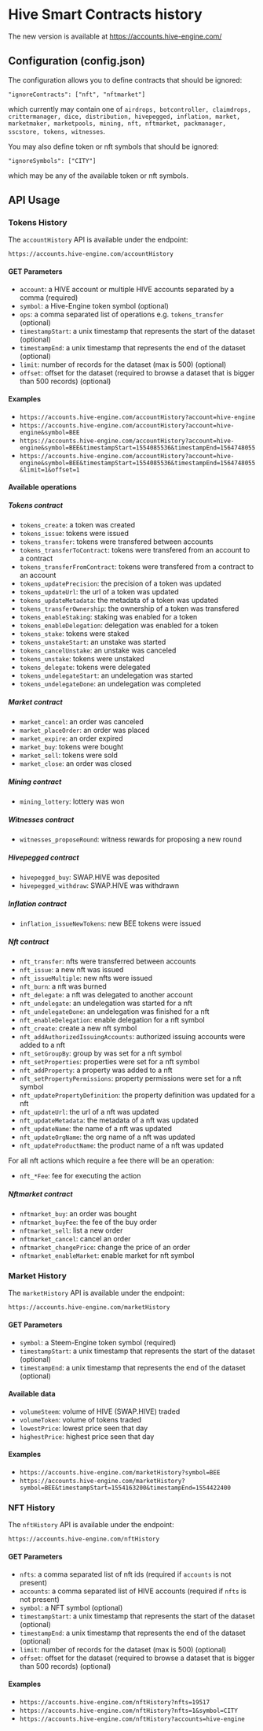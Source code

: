 # Hive Smart Contracts history

The new version is available at https://accounts.hive-engine.com/

## Configuration (config.json)

The configuration allows you to define contracts that should be ignored:

```
"ignoreContracts": ["nft", "nftmarket"]
```

which currently may contain one of `airdrops, botcontroller, claimdrops, crittermanager, dice, distribution, hivepegged, inflation, market, marketmaker, marketpools, mining, nft, nftmarket, packmanager, sscstore, tokens, witnesses`.

You may also define token or nft symbols that should be ignored:

```
"ignoreSymbols": ["CITY"]
```

which may be any of the available token or nft symbols.

## API Usage

### Tokens History

The `accountHistory` API is available under the endpoint:

```
https://accounts.hive-engine.com/accountHistory
```

#### GET Parameters

- `account`: a HIVE account or multiple HIVE accounts separated by a comma (required)
- `symbol`: a Hive-Engine token symbol (optional)
- `ops`: a comma separated list of operations e.g. `tokens_transfer` (optional)
- `timestampStart`: a unix timestamp that represents the start of the dataset (optional)
- `timestampEnd`: a unix timestamp that represents the end of the dataset (optional)
- `limit`: number of records for the dataset (max is 500) (optional)
- `offset`: offset for the dataset (required to browse a dataset that is bigger than 500 records) (optional)

#### Examples

- `https://accounts.hive-engine.com/accountHistory?account=hive-engine`
- `https://accounts.hive-engine.com/accountHistory?account=hive-engine&symbol=BEE`
- `https://accounts.hive-engine.com/accountHistory?account=hive-engine&symbol=BEE&timestampStart=1554085536&timestampEnd=1564748055`
- `https://accounts.hive-engine.com/accountHistory?account=hive-engine&symbol=BEE&timestampStart=1554085536&timestampEnd=1564748055&limit=1&offset=1`

#### Available operations

##### Tokens contract

- `tokens_create`: a token was created
- `tokens_issue`: tokens were issued
- `tokens_transfer`: tokens were transfered between accounts
- `tokens_transferToContract`: tokens were transfered from an account to a contract
- `tokens_transferFromContract`: tokens were transfered from a contract to an account
- `tokens_updatePrecision`: the precision of a token was updated
- `tokens_updateUrl`: the url of a token was updated
- `tokens_updateMetadata`: the metadata of a token was updated
- `tokens_transferOwnership`: the ownership of a token was transfered
- `tokens_enableStaking`: staking was enabled for a token
- `tokens_enableDelegation`: delegation was enabled for a token
- `tokens_stake`: tokens were staked
- `tokens_unstakeStart`: an unstake was started
- `tokens_cancelUnstake`: an unstake was canceled
- `tokens_unstake`: tokens were unstaked
- `tokens_delegate`: tokens were delegated
- `tokens_undelegateStart`: an undelegation was started
- `tokens_undelegateDone`: an undelegation was completed

##### Market contract

- `market_cancel`: an order was canceled
- `market_placeOrder`: an order was placed
- `market_expire`: an order expired
- `market_buy`: tokens were bought
- `market_sell`: tokens were sold
- `market_close`: an order was closed


##### Mining contract

- `mining_lottery`: lottery was won

##### Witnesses contract

- `witnesses_proposeRound`: witness rewards for proposing a new round

##### Hivepegged contract

- `hivepegged_buy`: SWAP.HIVE was deposited
- `hivepegged_withdraw`: SWAP.HIVE was withdrawn

##### Inflation contract

- `inflation_issueNewTokens`: new BEE tokens were issued

##### Nft contract

- `nft_transfer`: nfts were transferred between accounts
- `nft_issue`: a new nft was issued
- `nft_issueMultiple`: new nfts were issued
- `nft_burn`: a nft was burned
- `nft_delegate`: a nft was delegated to another account
- `nft_undelegate`: an undelegation was started for a nft
- `nft_undelegateDone`: an undelegation was finished for a nft
- `nft_enableDelegation`: enable delegation for a nft symbol
- `nft_create`:  create a new nft symbol
- `nft_addAuthorizedIssuingAccounts`:  authorized issuing accounts were added to a nft
- `nft_setGroupBy`: group by was set for a nft symbol
- `nft_setProperties`: properties were set for a nft symbol
- `nft_addProperty`: a property was added to a nft
- `nft_setPropertyPermissions`:  property permissions were set for a nft symbol
- `nft_updatePropertyDefinition`: the property definition was updated for a nft
- `nft_updateUrl`:  the url of a nft was updated
- `nft_updateMetadata`:  the metadata of a nft was updated
- `nft_updateName`:  the name of a nft was updated
- `nft_updateOrgName`:  the org name of a nft was updated
- `nft_updateProductName`: the product name of a nft was updated

For all nft actions which require a fee there will be an operation:

- `nft_*Fee`: fee for executing the action

##### Nftmarket contract

- `nftmarket_buy`: an order was bought
- `nftmarket_buyFee`: the fee of the buy order
- `nftmarket_sell`: list a new order
- `nftmarket_cancel`: cancel an order
- `nftmarket_changePrice`: change the price of an order
- `nftmarket_enableMarket`: enable market for nft symbol



### Market History

The `marketHistory` API is available under the endpoint:

```
https://accounts.hive-engine.com/marketHistory
```

#### GET Parameters

- `symbol`: a Steem-Engine token symbol (required)
- `timestampStart`: a unix timestamp that represents the start of the dataset (optional)
- `timestampEnd`: a unix timestamp that represents the end of the dataset (optional)

#### Available data

- `volumeSteem`: volume of HIVE (SWAP.HIVE) traded
- `volumeToken`: volume of tokens traded
- `lowestPrice`: lowest price seen that day
- `highestPrice`: highest price seen that day

#### Examples

- `https://accounts.hive-engine.com/marketHistory?symbol=BEE`
- `https://accounts.hive-engine.com/marketHistory?symbol=BEE&timestampStart=1554163200&timestampEnd=1554422400`


### NFT History

The `nftHistory` API is available under the endpoint:

```
https://accounts.hive-engine.com/nftHistory
```

#### GET Parameters

- `nfts`: a comma separated list of nft ids (required if `accounts` is not present)
- `accounts`: a comma separated list of HIVE accounts (required if `nfts` is not present)
- `symbol`: a NFT symbol (optional)
- `timestampStart`: a unix timestamp that represents the start of the dataset (optional)
- `timestampEnd`: a unix timestamp that represents the end of the dataset (optional)
- `limit`: number of records for the dataset (max is 500) (optional)
- `offset`: offset for the dataset (required to browse a dataset that is bigger than 500 records) (optional)

#### Examples

- `https://accounts.hive-engine.com/nftHistory?nfts=19517`
- `https://accounts.hive-engine.com/nftHistory?nfts=1&symbol=CITY`
- `https://accounts.hive-engine.com/nftHistory?accounts=hive-engine`
